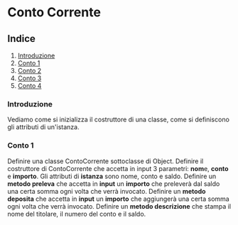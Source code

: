# Conto Corrente

## Indice
1. [Introduzione](#introduzione)
2. [Conto 1](#conto-1)
3. [Conto 2](#conto-2)
4. [Conto 3](#conto-3)
5. [Conto 4](#conto-4)

### Introduzione
Vediamo come si inizializza il costruttore di una classe, come si definiscono gli attributi di un'istanza.

### Conto 1
Definire una classe ContoCorrente sottoclasse di Object.
Definire il costruttore di ContoCorrente che accetta in input 3 parametri: **nom**e, **conto** e **importo**. Gli attributi di **istanza** sono nome, conto e saldo.
Definire un **metodo preleva** che accetta in **input** un **importo** che preleverà dal saldo una certa somma ogni volta che verrà  invocato.
Definire un **metodo deposita** che accetta in **input** un **importo** che aggiungerà una certa somma ogni volta che verrà invocato.
Definire un **metodo descrizione** che stampa il nome del titolare, il numero del conto e il saldo.

